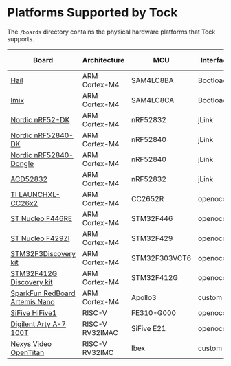 Platforms Supported by Tock
===========================

The `/boards` directory contains the physical hardware platforms
that Tock supports.

| Board                                                                | Architecture    | MCU            | Interface  | App deployment |
|----------------------------------------------------------------------|-----------------|----------------|------------|----------------|
| [Hail](hail/README.md)                                               | ARM Cortex-M4   | SAM4LC8BA      | Bootloader | tockloader     |
| [Imix](imix/README.md)                                               | ARM Cortex-M4   | SAM4LC8CA      | Bootloader | tockloader     |
| [Nordic nRF52-DK](nordic/nrf52dk/README.md)                          | ARM Cortex-M4   | nRF52832       | jLink      | tockloader     |
| [Nordic nRF52840-DK](nordic/nrf52840dk/README.md)                    | ARM Cortex-M4   | nRF52840       | jLink      | tockloader     |
| [Nordic nRF52840-Dongle](nordic/nrf52840_dongle/README.md)           | ARM Cortex-M4   | nRF52840       | jLink      | tockloader     |
| [ACD52832](acd52832/README.md)                                       | ARM Cortex-M4   | nRF52832       | jLink      | tockloader     |
| [TI LAUNCHXL-CC26x2](launchxl/README.md)                             | ARM Cortex-M4   | CC2652R        | openocd    | tockloader     |
| [ST Nucleo F446RE](nucleo_f446re/README.md)                          | ARM Cortex-M4   | STM32F446      | openocd    | custom         |
| [ST Nucleo F429ZI](nucleo_f429zi/README.md)                          | ARM Cortex-M4   | STM32F429      | openocd    | custom         |
| [STM32F3Discovery kit](stm32f3discovery/README.md)                   | ARM Cortex-M4   | STM32F303VCT6  | openocd    | custom         |
| [STM32F412G Discovery kit](discovery_f412g/README.md)                | ARM Cortex-M4   | STM32F412G     | openocd    | custom         |
| [SparkFun RedBoard Artemis Nano](redboard_artemis_nano/README.md)    | ARM Cortex-M4   | Apollo3        | custom     | custom         |
| [SiFive HiFive1](hifive1/README.md)                                  | RISC-V          | FE310-G000     | openocd    | tockloader     |
| [Digilent Arty A-7 100T](arty_e21/README.md)                         | RISC-V RV32IMAC | SiFive E21     | openocd    | tockloader     |
| [Nexys Video OpenTitan](opentitan/README.md)                         | RISC-V RV32IMC  | Ibex           | custom     | custom         |
